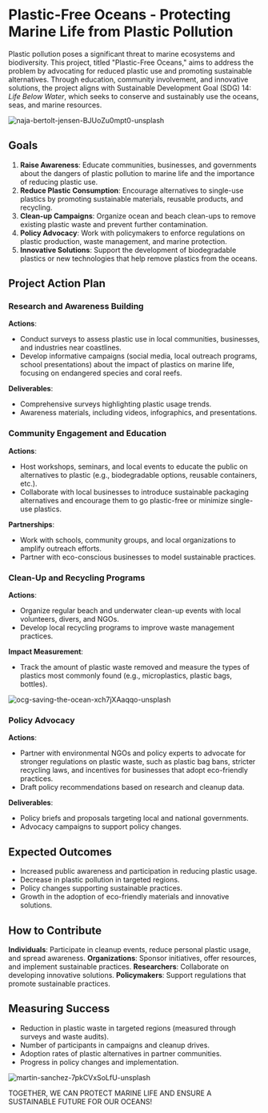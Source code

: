 # Plastic-Free Oceans - Protecting Marine Life from Plastic Pollution

Plastic pollution poses a significant threat to marine ecosystems and biodiversity. This project, titled "Plastic-Free Oceans," aims to address the problem by advocating for reduced plastic use and promoting sustainable alternatives. Through education, community involvement, and innovative solutions, the project aligns with Sustainable Development Goal (SDG) 14: *Life Below Water*, which seeks to conserve and sustainably use the oceans, seas, and marine resources.

![naja-bertolt-jensen-BJUoZu0mpt0-unsplash](https://github.com/user-attachments/assets/5bee6fb9-c15a-451f-b718-41fbe0c71ba4)



## Goals
1. **Raise Awareness**: Educate communities, businesses, and governments about the dangers of plastic pollution to marine life and the importance of reducing plastic use.
2. **Reduce Plastic Consumption**: Encourage alternatives to single-use plastics by promoting sustainable materials, reusable products, and recycling.
3. **Clean-up Campaigns**: Organize ocean and beach clean-ups to remove existing plastic waste and prevent further contamination.
4. **Policy Advocacy**: Work with policymakers to enforce regulations on plastic production, waste management, and marine protection.
5. **Innovative Solutions**: Support the development of biodegradable plastics or new technologies that help remove plastics from the oceans.

## Project Action Plan
### Research and Awareness Building
**Actions**:
- Conduct surveys to assess plastic use in local communities, businesses, and industries near coastlines.
- Develop informative campaigns (social media, local outreach programs, school presentations) about the impact of plastics on marine life, focusing on endangered species and coral reefs.

**Deliverables**:
- Comprehensive surveys highlighting plastic usage trends.
- Awareness materials, including videos, infographics, and presentations.

### Community Engagement and Education
**Actions**:
- Host workshops, seminars, and local events to educate the public on alternatives to plastic (e.g., biodegradable options, reusable containers, etc.).
- Collaborate with local businesses to introduce sustainable packaging alternatives and encourage them to go plastic-free or minimize single-use plastics.

**Partnerships**:
- Work with schools, community groups, and local organizations to amplify outreach efforts.
- Partner with eco-conscious businesses to model sustainable practices.

### Clean-Up and Recycling Programs
**Actions**:
- Organize regular beach and underwater clean-up events with local volunteers, divers, and NGOs.
- Develop local recycling programs to improve waste management practices.

**Impact Measurement**:
- Track the amount of plastic waste removed and measure the types of plastics most commonly found (e.g., microplastics, plastic bags, bottles).

![ocg-saving-the-ocean-xch7jXAaqqo-unsplash](https://github.com/user-attachments/assets/c2bff81a-cdf9-4940-80c4-3a5f3de4e71a)


### Policy Advocacy
**Actions**:
- Partner with environmental NGOs and policy experts to advocate for stronger regulations on plastic waste, such as plastic bag bans, stricter recycling laws, and incentives for businesses that adopt eco-friendly practices.
- Draft policy recommendations based on research and cleanup data.

**Deliverables**:
- Policy briefs and proposals targeting local and national governments.
- Advocacy campaigns to support policy changes.

## Expected Outcomes
- Increased public awareness and participation in reducing plastic usage.
- Decrease in plastic pollution in targeted regions.
- Policy changes supporting sustainable practices.
- Growth in the adoption of eco-friendly materials and innovative solutions.

## How to Contribute
 **Individuals**: Participate in cleanup events, reduce personal plastic usage, and spread awareness.
 **Organizations**: Sponsor initiatives, offer resources, and implement sustainable practices.
 **Researchers**: Collaborate on developing innovative solutions.
 **Policymakers**: Support regulations that promote sustainable practices.

## Measuring Success
- Reduction in plastic waste in targeted regions (measured through surveys and waste audits).
- Number of participants in campaigns and cleanup drives.
- Adoption rates of plastic alternatives in partner communities.
- Progress in policy changes and implementation.

![martin-sanchez-7pkCVxSoLfU-unsplash](https://github.com/user-attachments/assets/8fcb0285-e8ed-46ad-a5cc-1a4e3f433b60)


TOGETHER, WE CAN PROTECT MARINE LIFE AND ENSURE A SUSTAINABLE FUTURE FOR OUR OCEANS!
